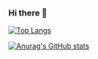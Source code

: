 ### Hi there 👋

[![Top Langs](https://github-readme-stats.vercel.app/api/top-langs/?username={moosan6363}&layout=compact&theme=onedark)](https://github.com/anuraghazra/github-readme-stats)

[![Anurag's GitHub stats](https://github-readme-stats.vercel.app/api?username={moosan6363}&theme=onedark&show_icons=true)](https://github.com/anuraghazra/github-readme-stats)

<!--
**moosan6363/moosan6363** is a ✨ _special_ ✨ repository because its `README.md` (this file) appears on your GitHub profile.

Here are some ideas to get you started:

- 🔭 I’m currently working on ...
- 🌱 I’m currently learning ...
- 👯 I’m looking to collaborate on ...
- 🤔 I’m looking for help with ...
- 💬 Ask me about ...
- 📫 How to reach me: ...
- 😄 Pronouns: ...
- ⚡ Fun fact: ...
-->
